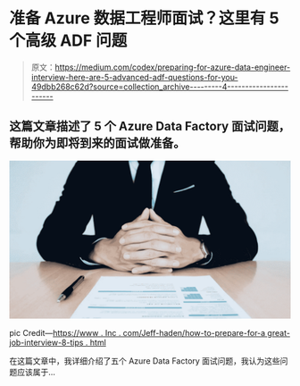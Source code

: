 # 准备 Azure 数据工程师面试？这里有 5 个高级 ADF 问题

> 原文：<https://medium.com/codex/preparing-for-azure-data-engineer-interview-here-are-5-advanced-adf-questions-for-you-49dbb268c62d?source=collection_archive---------4----------------------->

## 这篇文章描述了 5 个 Azure Data Factory 面试问题，帮助你为即将到来的面试做准备。

![](img/4c1ff53808b27f9baab363902fee06e6.png)

pic Credit—[https://www . Inc . com/Jeff-haden/how-to-prepare-for-a great-job-interview-8-tips . html](https://www.inc.com/jeff-haden/how-to-prepare-for-a-great-job-interview-8-tips.html)

在这篇文章中，我详细介绍了五个 Azure Data Factory 面试问题，我认为这些问题应该属于…